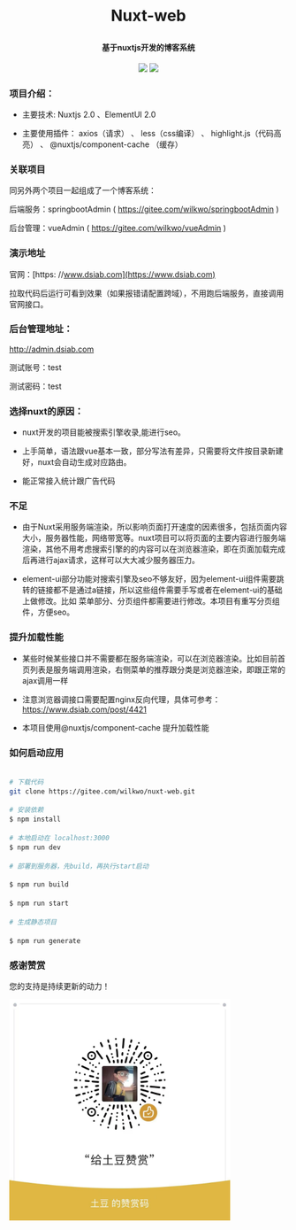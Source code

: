 
<h1 align="center" style="margin: 30px 0 30px; font-weight: bold;">Nuxt-web</h1>
<h4 align="center">基于nuxtjs开发的博客系统</h4>
<p align="center">
	<a href="https://gitee.com/wilkwo/nuxt-web.git"><img src="https://gitee.com/wilkwo/nuxt-web/badge/star.svg?theme=dark"></a>
	<a href="https://gitee.com/wilkwo/nuxt-web.git"><img src="https://gitee.com/wilkwo/nuxt-web/badge/fork.svg?theme=dark"></a>
</p>


### 项目介绍：

- 主要技术: Nuxtjs 2.0 、ElementUI 2.0

- 主要使用插件： axios（请求）  、 less（css编译） 、 highlight.js（代码高亮） 、 @nuxtjs/component-cache （缓存）


### 关联项目

同另外两个项目一起组成了一个博客系统：

后端服务：springbootAdmin ( https://gitee.com/wilkwo/springbootAdmin )

后台管理：vueAdmin ( https://gitee.com/wilkwo/vueAdmin ) 


### 演示地址

官网：[https: //www.dsiab.com](https://www.dsiab.com)

拉取代码后运行可看到效果（如果报错请配置跨域），不用跑后端服务，直接调用官网接口。



### 后台管理地址： 

http://admin.dsiab.com

测试账号：test

测试密码：test


### 选择nuxt的原因：

- nuxt开发的项目能被搜索引擎收录,能进行seo。

- 上手简单，语法跟vue基本一致，部分写法有差异，只需要将文件按目录新建好，nuxt会自动生成对应路由。

- 能正常接入统计跟广告代码


### 不足

- 由于Nuxt采用服务端渲染，所以影响页面打开速度的因素很多，包括页面内容大小，服务器性能，网络带宽等。nuxt项目可以将页面的主要内容进行服务端渲染，其他不用考虑搜索引擎的的内容可以在浏览器渲染，即在页面加载完成后再进行ajax请求，这样可以大大减少服务器压力。

- element-ui部分功能对搜索引擎及seo不够友好，因为element-ui组件需要跳转的链接都不是通过a链接，所以这些组件需要手写或者在element-ui的基础上做修改。比如 菜单部分、分页组件都需要进行修改。本项目有重写分页组件，方便seo。


### 提升加载性能


- 某些时候某些接口并不需要都在服务端渲染，可以在浏览器渲染。比如目前首页列表是服务端调用渲染，右侧菜单的推荐跟分类是浏览器渲染，即跟正常的ajax调用一样

- 注意浏览器调接口需要配置nginx反向代理，具体可参考：https://www.dsiab.com/post/4421

- 本项目使用@nuxtjs/component-cache 提升加载性能


### 如何启动应用

```bash

# 下载代码
git clone https://gitee.com/wilkwo/nuxt-web.git

# 安装依赖
$ npm install

# 本地启动在 localhost:3000
$ npm run dev

# 部署到服务器，先build，再执行start启动

$ npm run build

$ npm run start

# 生成静态项目

$ npm run generate
```


### 感谢赞赏

您的支持是持续更新的动力！

<img src="./assets/img/zanshan.jpeg" alt="赞赏" width="400px" />



